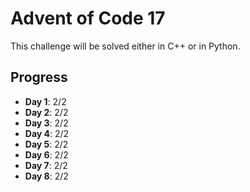 # Advent of Code 17

This challenge will be solved either in C++ or in Python.

## Progress

- **Day 1**: 2/2
- **Day 2**: 2/2
- **Day 3**: 2/2
- **Day 4**: 2/2
- **Day 5**: 2/2
- **Day 6**: 2/2
- **Day 7**: 2/2
- **Day 8**: 2/2


